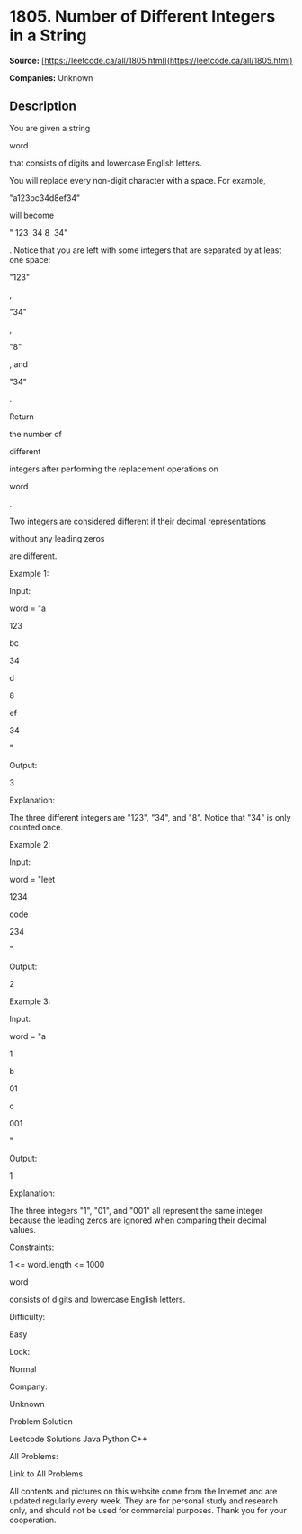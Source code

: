 # 1805. Number of Different Integers in a String

**Source:** [https://leetcode.ca/all/1805.html](https://leetcode.ca/all/1805.html)

**Companies:** Unknown

## Description

You are given a string

word

that consists of digits and lowercase English letters.

You will replace every non-digit character with a space. For example,

"a123bc34d8ef34"

will become

" 123  34 8  34"

. Notice that you are left with some integers that are separated by at least one space:

"123"

,

"34"

,

"8"

, and

"34"

.

Return

the number of

different

integers after performing the replacement operations on

word

.

Two integers are considered different if their decimal representations

without any leading zeros

are different.

Example 1:

Input:

word = "a

123

bc

34

d

8

ef

34

"

Output:

3

Explanation:

The three different integers are "123", "34", and "8". Notice that "34" is only counted once.

Example 2:

Input:

word = "leet

1234

code

234

"

Output:

2

Example 3:

Input:

word = "a

1

b

01

c

001

"

Output:

1

Explanation:

The three integers "1", "01", and "001" all represent the same integer because
the leading zeros are ignored when comparing their decimal values.

Constraints:

1 <= word.length <= 1000

word

consists of digits and lowercase English letters.

Difficulty:

Easy

Lock:

Normal

Company:

Unknown

Problem Solution

Leetcode Solutions Java Python C++

All Problems:

Link to All Problems

All contents and pictures on this website come from the Internet and are updated regularly every week. They are for personal study and research only, and should not be used for commercial purposes. Thank you for your cooperation.


